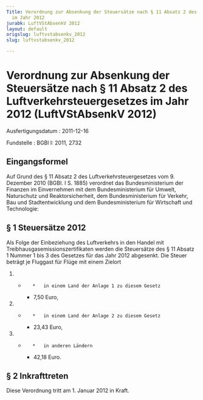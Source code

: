 ```yaml
---
Title: Verordnung zur Absenkung der Steuersätze nach § 11 Absatz 2 des Luftverkehrsteuergesetzes
  im Jahr 2012
jurabk: LuftVStAbsenkV 2012
layout: default
origslug: luftvstabsenkv_2012
slug: luftvstabsenkv_2012

---
```


# Verordnung zur Absenkung der Steuersätze nach § 11 Absatz 2 des Luftverkehrsteuergesetzes im Jahr 2012 (LuftVStAbsenkV 2012)

Ausfertigungsdatum
:   2011-12-16

Fundstelle
:   BGBl I: 2011, 2732

## Eingangsformel

Auf Grund des § 11 Absatz 2 des Luftverkehrsteuergesetzes vom 9.
Dezember 2010 (BGBl. I S. 1885) verordnet das Bundesministerium der
Finanzen im Einvernehmen mit dem Bundesministerium für Umwelt,
Naturschutz und Reaktorsicherheit, dem Bundesministerium für Verkehr,
Bau und Stadtentwicklung und dem Bundesministerium für Wirtschaft und
Technologie:

## § 1 Steuersätze 2012

Als Folge der Einbeziehung des Luftverkehrs in den Handel mit
Treibhausgasemissionszertifikaten werden die Steuersätze des § 11
Absatz 1 Nummer 1 bis 3 des Gesetzes für das Jahr 2012 abgesenkt. Die
Steuer beträgt je Fluggast für Flüge mit einem Zielort

1.
    *        *   in einem Land der Anlage 1 zu diesem Gesetz

        *   7,50 Euro,





2.
    *        *   in einem Land der Anlage 2 zu diesem Gesetz

        *   23,43 Euro,





3.
    *        *   in anderen Ländern

        *   42,18 Euro.

## § 2 Inkrafttreten

Diese Verordnung tritt am 1. Januar 2012 in Kraft.

